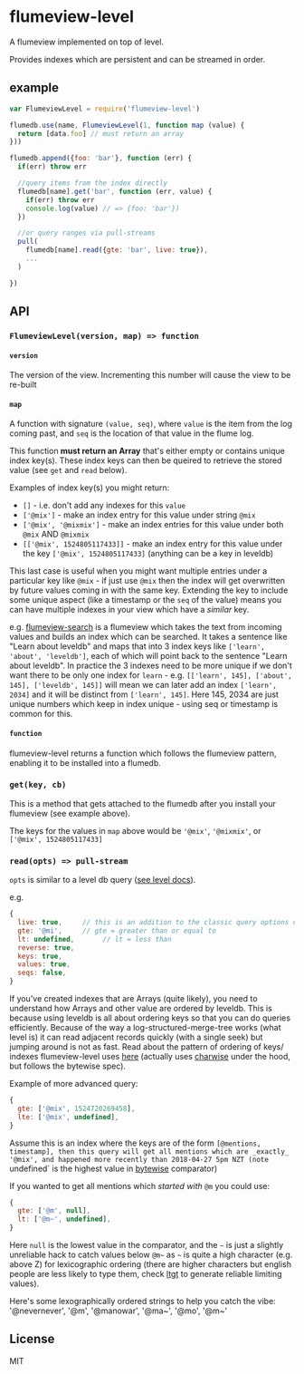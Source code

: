 # flumeview-level

A flumeview implemented on top of level.

Provides indexes which are persistent and can be streamed in order.


## example

``` js
var FlumeviewLevel = require('flumeview-level')

flumedb.use(name, FlumeviewLevel(1, function map (value) {
  return [data.foo] // must return an array
}))

flumedb.append({foo: 'bar'}, function (err) {
  if(err) throw err

  //query items from the index directly
  flumedb[name].get('bar', function (err, value) {
    if(err) throw err
    console.log(value) // => {foo: 'bar'})
  })

  //or query ranges via pull-streams
  pull(
    flumedb[name].read({gte: 'bar', live: true}),
    ...
  )

})
```

## API

### `FlumeviewLevel(version, map) => function`

#### `version`
The version of the view. Incrementing this number will cause the view to be re-built

#### `map`
A function with signature `(value, seq)`, where `value` is the item from the log coming past, and `seq` is the location of that value in the flume log.

This function **must return an Array** that's either empty or contains unique index key(s).
These index keys can then be queired to retrieve the stored value (see `get` and `read` below).

Examples of index key(s) you might return:
- `[]` - i.e. don't add any indexes for this `value`
- `['@mix']` - make an index entry for this value under string `@mix`
- `['@mix', '@mixmix']` - make an index entries for this value under both `@mix` AND `@mixmix`
- `[['@mix', 1524805117433]]` - make an index entry for this value under the key `['@mix', 1524805117433]` (anything can be a key in leveldb)

This last case is useful when you might want multiple entries under a particular key like `@mix` - if just use `@mix` then the index will get overwritten by future values coming in with the same key.
Extending the key to include some unique aspect (like a timestamp or the `seq` of the value) means you can have multiple indexes in your view which have a _similar_ key.

e.g. [flumeview-search](https://github.com/flumedb/flumeview-search) is a flumeview which takes the text from incoming values and builds an index which can be searched.
It takes a sentence like "Learn about leveldb" and maps that into 3 index keys like `['learn', 'about', 'leveldb']`, each of which will point back to the sentence "Learn about leveldb".
In practice the 3 indexes need to be more unique if we don't want there to be only one index for `learn` - e.g. `[['learn', 145], ['about', 145], ['leveldb', 145]]` will mean we can later add an index `['learn', 2034]` and it will be distinct from `['learn', 145]`.
Here 145, 2034 are just unique numbers which keep in index unique - using seq or timestamp is common for this.


#### `function`
flumeview-level returns a function which follows the flumeview pattern, enabling it to be installed into a flumedb.


### `get(key, cb)`

This is a method that gets attached to the flumedb after you install your flumeview (see example above).

The keys for the values in `map` above would be `'@mix'`, `'@mixmix'`, or `['@mix', 1524805117433]`


### `read(opts) => pull-stream`

`opts` is similar to a level db query ([see level docs](https://github.com/Level/levelup#dbcreatereadstreamoptions)).

e.g.

```js
{
  live: true,     // this is an addition to the classic query options of level
  gte: '@mi',     // gte = greater than or equal to
  lt: undefined,       // lt = less than
  reverse: true,
  keys: true,
  values: true,
  seqs: false,
}
```

If you've created indexes that are Arrays (quite likely), you need to understand how Arrays and other value are ordered by leveldb.
This is because using leveldb is all about ordering keys so that you can do queries efficiently.
Because of the way a log-structured-merge-tree works (what level is) it can read adjacent records quickly (with a single seek) but jumping around is not as fast.
Read about the pattern of ordering of keys/ indexes flumeview-level uses [here](https://github.com/deanlandolt/bytewise) (actually uses [charwise](https://github.com/dominictarr/charwise) under the hood, but follows the bytewise spec).

Example of more advanced query:

```js
{
  gte: ['@mix', 1524720269458],
  lte: ['@mix', undefined],
}
```

Assume this is an index where the keys are of the form `[@mentions, timestamp], then this query will get all mentions which are _exactly_ '@mix', and happened more recently than 2018-04-27 5pm NZT (note `undefined` is the highest value in [bytewise](https://github.com/deanlandolt/bytewise#order-of-supported-structures) comparator)

If you wanted to get all mentions which _started with_ `@m` you could use:

```js
{
  gte: ['@m', null],
  lt: ['@m~', undefined],
}
```

Here `null` is the lowest value in the comparator, and the `~` is just a slightly unreliable hack to catch values below `@m~` as `~` is quite a high character (e.g. above Z) for lexicographic ordering (there are higher characters but english people are less likely to type them, check [ltgt](https://github.com/dominictarr/ltgt) to generate reliable limiting values).

Here's some lexographically ordered strings to help you catch the vibe:
'@nevernever', '@m', '@manowar', '@ma~', '@mo', '@m~'


## License

MIT


